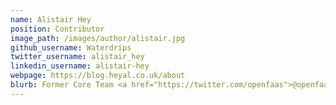 ```yaml
---
name: Alistair Hey
position: Contributor
image_path: /images/author/alistair.jpg
github_username: Waterdrips
twitter_username: alistair_hey
linkedin_username: alistair-hey
webpage: https://blog.heyal.co.uk/about
blurb: Former Core Team <a href="https://twitter.com/openfaas">@openfaas</a>. Cloud native Platform Engineer.
---
```

